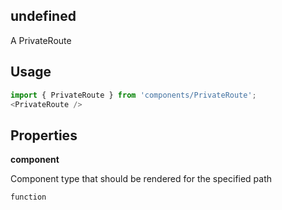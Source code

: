 <!-- ! This is a generated file. To make changes, edit <Component>.doc.js ! -->
## undefined
A PrivateRoute

## Usage

```javascript
import { PrivateRoute } from 'components/PrivateRoute';
<PrivateRoute />
```

## Properties

**component**

Component type that should be rendered for the specified path

```
function
```
  